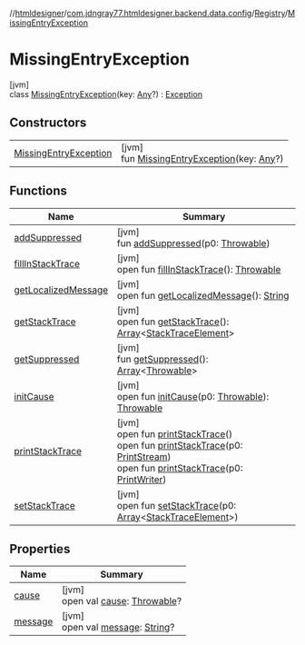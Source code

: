 //[htmldesigner](../../../../index.md)/[com.jdngray77.htmldesigner.backend.data.config](../../index.md)/[Registry](../index.md)/[MissingEntryException](index.md)

# MissingEntryException

[jvm]\
class [MissingEntryException](index.md)(key: [Any](https://kotlinlang.org/api/latest/jvm/stdlib/kotlin/-any/index.html)?) : [Exception](https://docs.oracle.com/javase/8/docs/api/java/lang/Exception.html)

## Constructors

| | |
|---|---|
| [MissingEntryException](-missing-entry-exception.md) | [jvm]<br>fun [MissingEntryException](-missing-entry-exception.md)(key: [Any](https://kotlinlang.org/api/latest/jvm/stdlib/kotlin/-any/index.html)?) |

## Functions

| Name | Summary |
|---|---|
| [addSuppressed](../../../com.jdngray77.htmldesigner.frontend.docks.dockutils/-inspectable-exception/index.md#282858770%2FFunctions%2F-1216412040) | [jvm]<br>fun [addSuppressed](../../../com.jdngray77.htmldesigner.frontend.docks.dockutils/-inspectable-exception/index.md#282858770%2FFunctions%2F-1216412040)(p0: [Throwable](https://kotlinlang.org/api/latest/jvm/stdlib/kotlin/-throwable/index.html)) |
| [fillInStackTrace](../../../com.jdngray77.htmldesigner.frontend.docks.dockutils/-inspectable-exception/index.md#-1102069925%2FFunctions%2F-1216412040) | [jvm]<br>open fun [fillInStackTrace](../../../com.jdngray77.htmldesigner.frontend.docks.dockutils/-inspectable-exception/index.md#-1102069925%2FFunctions%2F-1216412040)(): [Throwable](https://kotlinlang.org/api/latest/jvm/stdlib/kotlin/-throwable/index.html) |
| [getLocalizedMessage](../../../com.jdngray77.htmldesigner.frontend.docks.dockutils/-inspectable-exception/index.md#1043865560%2FFunctions%2F-1216412040) | [jvm]<br>open fun [getLocalizedMessage](../../../com.jdngray77.htmldesigner.frontend.docks.dockutils/-inspectable-exception/index.md#1043865560%2FFunctions%2F-1216412040)(): [String](https://kotlinlang.org/api/latest/jvm/stdlib/kotlin/-string/index.html) |
| [getStackTrace](../../../com.jdngray77.htmldesigner.frontend.docks.dockutils/-inspectable-exception/index.md#2050903719%2FFunctions%2F-1216412040) | [jvm]<br>open fun [getStackTrace](../../../com.jdngray77.htmldesigner.frontend.docks.dockutils/-inspectable-exception/index.md#2050903719%2FFunctions%2F-1216412040)(): [Array](https://kotlinlang.org/api/latest/jvm/stdlib/kotlin/-array/index.html)&lt;[StackTraceElement](https://docs.oracle.com/javase/8/docs/api/java/lang/StackTraceElement.html)&gt; |
| [getSuppressed](../../../com.jdngray77.htmldesigner.frontend.docks.dockutils/-inspectable-exception/index.md#672492560%2FFunctions%2F-1216412040) | [jvm]<br>fun [getSuppressed](../../../com.jdngray77.htmldesigner.frontend.docks.dockutils/-inspectable-exception/index.md#672492560%2FFunctions%2F-1216412040)(): [Array](https://kotlinlang.org/api/latest/jvm/stdlib/kotlin/-array/index.html)&lt;[Throwable](https://kotlinlang.org/api/latest/jvm/stdlib/kotlin/-throwable/index.html)&gt; |
| [initCause](../../../com.jdngray77.htmldesigner.frontend.docks.dockutils/-inspectable-exception/index.md#-418225042%2FFunctions%2F-1216412040) | [jvm]<br>open fun [initCause](../../../com.jdngray77.htmldesigner.frontend.docks.dockutils/-inspectable-exception/index.md#-418225042%2FFunctions%2F-1216412040)(p0: [Throwable](https://kotlinlang.org/api/latest/jvm/stdlib/kotlin/-throwable/index.html)): [Throwable](https://kotlinlang.org/api/latest/jvm/stdlib/kotlin/-throwable/index.html) |
| [printStackTrace](../../../com.jdngray77.htmldesigner.frontend.docks.dockutils/-inspectable-exception/index.md#-1769529168%2FFunctions%2F-1216412040) | [jvm]<br>open fun [printStackTrace](../../../com.jdngray77.htmldesigner.frontend.docks.dockutils/-inspectable-exception/index.md#-1769529168%2FFunctions%2F-1216412040)()<br>open fun [printStackTrace](../../../com.jdngray77.htmldesigner.frontend.docks.dockutils/-inspectable-exception/index.md#1841853697%2FFunctions%2F-1216412040)(p0: [PrintStream](https://docs.oracle.com/javase/8/docs/api/java/io/PrintStream.html))<br>open fun [printStackTrace](../../../com.jdngray77.htmldesigner.frontend.docks.dockutils/-inspectable-exception/index.md#1175535278%2FFunctions%2F-1216412040)(p0: [PrintWriter](https://docs.oracle.com/javase/8/docs/api/java/io/PrintWriter.html)) |
| [setStackTrace](../../../com.jdngray77.htmldesigner.frontend.docks.dockutils/-inspectable-exception/index.md#2135801318%2FFunctions%2F-1216412040) | [jvm]<br>open fun [setStackTrace](../../../com.jdngray77.htmldesigner.frontend.docks.dockutils/-inspectable-exception/index.md#2135801318%2FFunctions%2F-1216412040)(p0: [Array](https://kotlinlang.org/api/latest/jvm/stdlib/kotlin/-array/index.html)&lt;[StackTraceElement](https://docs.oracle.com/javase/8/docs/api/java/lang/StackTraceElement.html)&gt;) |

## Properties

| Name | Summary |
|---|---|
| [cause](../../../com.jdngray77.htmldesigner.frontend.docks.dockutils/-inspectable-exception/index.md#-654012527%2FProperties%2F-1216412040) | [jvm]<br>open val [cause](../../../com.jdngray77.htmldesigner.frontend.docks.dockutils/-inspectable-exception/index.md#-654012527%2FProperties%2F-1216412040): [Throwable](https://kotlinlang.org/api/latest/jvm/stdlib/kotlin/-throwable/index.html)? |
| [message](../../../com.jdngray77.htmldesigner.frontend.docks.dockutils/-inspectable-exception/index.md#1824300659%2FProperties%2F-1216412040) | [jvm]<br>open val [message](../../../com.jdngray77.htmldesigner.frontend.docks.dockutils/-inspectable-exception/index.md#1824300659%2FProperties%2F-1216412040): [String](https://kotlinlang.org/api/latest/jvm/stdlib/kotlin/-string/index.html)? |
